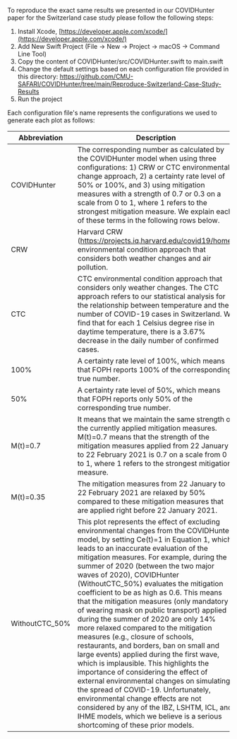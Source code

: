 To reproduce the exact same results we presented in our COVIDHunter paper for the Switzerland case study please follow the following steps:

1. Install Xcode, [https://developer.apple.com/xcode/](https://developer.apple.com/xcode/)
2. Add New Swift Project (File -> New -> Project -> macOS -> Command Line Tool)
3. Copy the content of COVIDHunter/src/COVIDHunter.swift to main.swift
5. Change the default settings based on each configuration file provided in this directory: https://github.com/CMU-SAFARI/COVIDHunter/tree/main/Reproduce-Switzerland-Case-Study-Results
6. Run the project

Each configuration file's name represents the configurations we used to generate each plot as follows:

| Abbreviation   | Description                                                                                                                                                                                                                                                                                                                                                                                                                                                                                                                                                                                                                                                                                                                                                                                                                                                                                                                                                                                                                       |
|----------------|-----------------------------------------------------------------------------------------------------------------------------------------------------------------------------------------------------------------------------------------------------------------------------------------------------------------------------------------------------------------------------------------------------------------------------------------------------------------------------------------------------------------------------------------------------------------------------------------------------------------------------------------------------------------------------------------------------------------------------------------------------------------------------------------------------------------------------------------------------------------------------------------------------------------------------------------------------------------------------------------------------------------------------------|
| COVIDHunter    | The corresponding number as calculated by the COVIDHunter model when using three configurations: 1) CRW or CTC environmental change approach, 2) a certainty rate level of 50% or 100%, and 3) using mitigation measures with a strength of 0.7 or 0.3 on a scale from 0 to 1, where 1 refers to the strongest mitigation measure. We explain each of these terms in the following rows below.                                                                                                                                                                                                                                                                                                                                                                                                                                                                                                                                                                                                                                    |
| CRW            | Harvard CRW (https://projects.iq.harvard.edu/covid19/home) environmental condition approach that considers both weather changes and air pollution.                                                                                                                                                                                                                                                                                                                                                                                                                                                                                                                                                                                                                                                                                                                                                                                                                                                                                |
| CTC            | CTC environmental condition approach that considers only weather changes. The CTC approach refers to our statistical analysis for the relationship between temperature and the number of COVID-19 cases in Switzerland. We find that for each 1 Celsius degree rise in daytime temperature, there is a 3.67% decrease in the daily number of confirmed cases.                                                                                                                                                                                                                                                                                                                                                                                                                                                                                                                                                                                                                                                                     |
| 100%           | A certainty rate level of 100%, which means that FOPH reports 100% of the corresponding true number.                                                                                                                                                                                                                                                                                                                                                                                                                                                                                                                                                                                                                                                                                                                                                                                                                                                                                                                              |
| 50%            | A certainty rate level of 50%, which means that FOPH reports only 50% of the corresponding true number.                                                                                                                                                                                                                                                                                                                                                                                                                                                                                                                                                                                                                                                                                                                                                                                                                                                                                                                           |
| M(t)=0.7       | It means that we maintain the same strength of the currently applied mitigation measures. M(t)=0.7 means that the strength of the mitigation measures applied from 22 January to 22 February 2021 is 0.7 on a scale from 0 to 1, where 1 refers to the strongest mitigation measure.                                                                                                                                                                                                                                                                                                                                                                                                                                                                                                                                                                                                                                                                                                                                              |
| M(t)=0.35      | The mitigation measures from 22 January to 22 February 2021 are relaxed by 50% compared to these mitigation measures that are applied right before 22 January 2021.                                                                                                                                                                                                                                                                                                                                                                                                                                                                                                                                                                                                                                                                                                                                                                                                                                                               |
| WithoutCTC_50% | This plot represents the effect of excluding environmental changes from the COVIDHunter model, by setting Ce(t)=1 in Equation 1, which leads to an inaccurate evaluation of the mitigation measures. For example, during the summer of 2020 (between the two major waves of 2020), COVIDHunter (WithoutCTC_50%) evaluates the mitigation coefficient to be as high as 0.6. This means that the mitigation measures (only mandatory of wearing mask on public transport) applied during the summer of 2020 are only 14% more relaxed compared to the mitigation measures (e.g., closure of schools, restaurants, and borders, ban on small and large events) applied during the first wave, which is implausible. This highlights the importance of considering the effect of external environmental changes on simulating the spread of COVID-19. Unfortunately, environmental change effects are not considered by any of the IBZ, LSHTM, ICL, and IHME models, which we believe is a serious shortcoming of these prior models. |

                    


